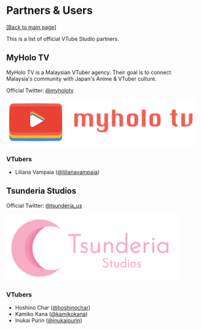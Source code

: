 # Partners & Users

[\[Back to main page\]](https://denchisoft.github.io/)

This is a list of official VTube Studio partners.

## MyHolo TV

MyHolo TV is a Malaysian VTuber agency. Their goal is to connect Malaysia's community with Japan's Anime & VTuber culture.

Official Twitter: [@myholotv](https://twitter.com/myholotv)

![MyHolo TV](/images/partners/myholo_tv_logo.png "MyHolo TV")

### VTubers
 - Liliana Vampaia ([@lilianavampaia](https://twitter.com/lilianavampaia))

## Tsunderia Studios

Official Twitter: [@tsunderia_us](https://twitter.com/tsunderia_us)

![Tsunderia Studios](/images/partners/tsunderia_logo.png "Tsunderia Studios")

### VTubers
 - Hoshino Char ([@hoshinochar](https://twitter.com/hoshinochar))
 - Kamiko Kana ([@kamikokana](https://twitter.com/kamikokana))
 - Inukai Purin ([@inukaipurin](https://twitter.com/inukaipurin))
